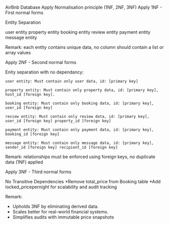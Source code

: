 AirBnb Database
Apply Normalisation principle (1NF, 2NF, 3NF)
Apply 1NF - First normal forms

Entity Separation

user entity
property entity
booking entity
review entity
payment entity
message entity

Remark: each entity contains unique data, no column should contain a list or array values

Apply 2NF - Second normal forms

Enity separation with no dependancy:

    user entity: Must contain only user data, id: [primary key]

    property entity: Must contain only property data, id: [primary key], host_id [foreign key].

    booking entity: Must contain only booking data, id: [primary key], user_id [foreign key]

    review entity: Must contain only review data, id: [primary key], user_id [foreign key] property_id [foreign key]

    payment entity: Must contain only payment data, id: [primary key], booking_id [foreign key]

    message entity: Must contain only message data, id: [primary key], sender_id [foreign key] recipient_id [foreign key]

Remark: relationships must be enforced using foreign keys, no duplicate data (1NF) applied

Apply 3NF - Third normal forms

No Transitive Dependencies
*Remove total_price from Booking table
*Add locked_pricepernight for scalability and audit tracking

Remark: 
- Upholds 3NF by eliminating derived data.
- Scales better for real-world financial systems.
- Simplifies audits with immutable price snapshots

